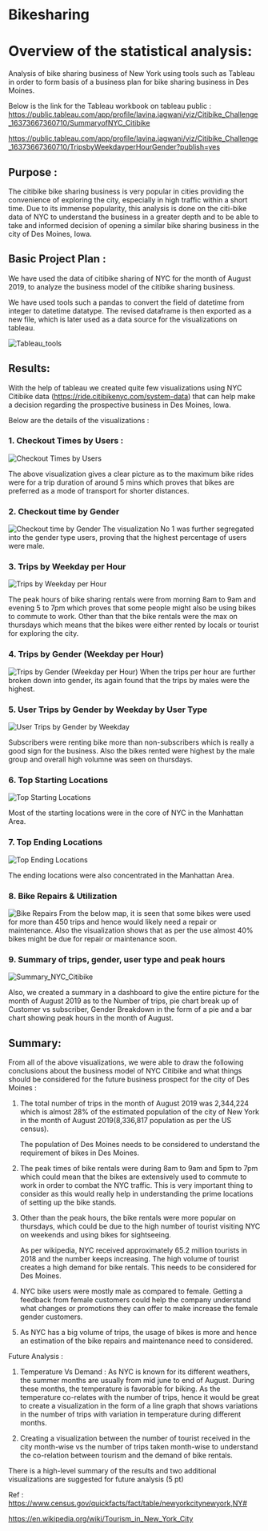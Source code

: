 # Bikesharing
# Overview of the statistical analysis:
Analysis of bike sharing business of New York using tools such as Tableau in order to form basis of a business plan for bike sharing business in Des Moines.

Below is the link for the Tableau workbook on tableau public :
https://public.tableau.com/app/profile/lavina.jagwani/viz/Citibike_Challenge_16373667360710/SummaryofNYC_Citibike

https://public.tableau.com/app/profile/lavina.jagwani/viz/Citibike_Challenge_16373667360710/TripsbyWeekdayperHourGender?publish=yes

## Purpose :
The citibike bike sharing business is very popular in cities providing the convenience of exploring the city, especially in high traffic within a short time. Due to its immense popularity, this analysis is done on the citi-bike data of NYC to understand the business in a greater depth and to be able to take and informed decision of opening a similar bike sharing business in the city of Des Moines, Iowa.

## Basic Project Plan :
We have used the data of citibike sharing of NYC for the month of August 2019, to analyze the business model of the citibike sharing business.

We have used tools such a pandas to convert the field of datetime from integer to datetime datatype. The revised dataframe is then exported as a new file, which is later used as a data source for the visualizations on tableau.

![Tableau_tools](images/Tableau_tools.png)

## Results: 
With the help of tableau we created quite few visualizations using NYC Citibike data (https://ride.citibikenyc.com/system-data) that can help make a decision regarding the prospective business in Des Moines, Iowa. 

Below are the details of the visualizations :
### 1. Checkout Times by Users : 
![Checkout Times by Users](images/Checkout_time_Users.png)

The above visualization gives a clear picture as to the maximum bike rides were for a trip duration of around 5 mins which proves that bikes are preferred as a mode of transport for shorter distances.

### 2. Checkout time by Gender

![Checkout time by Gender](images/Checkout_time_Gender.png)
The visualization No 1 was further segregated into the gender type users, proving that the highest percentage of users were male.

### 3. Trips by Weekday per Hour
![Trips by Weekday per Hour](images/Trips_Weekday_Hour.png)

The peak hours of bike sharing rentals were from morning 8am to 9am and evening 5 to 7pm which proves that some people might also be using bikes to commute to work. Other than that the bike rentals were the max on thursdays which means that the bikes were either rented by locals or tourist for exploring the city.

### 4. Trips by Gender (Weekday per Hour)
![Trips by Gender (Weekday per Hour)](images/Trips_Gender_Weekday_Hour.png)
When the trips per hour are further broken down into gender, its again found that the trips by males were the highest.


### 5. User Trips by Gender by Weekday by User Type
![User Trips by Gender by Weekday](images/User_Trips_Gender_Weekday.png)

Subscribers were renting bike more than non-subscribers which is really a good sign for the business. Also the bikes rented were highest by the male group and overall high volumne was seen on thursdays.

### 6. Top Starting Locations
![Top Starting Locations](images/Top_Starting_Locations.png)

Most of the starting locations were in the core of NYC in the Manhattan Area. 


### 7.  Top Ending Locations
![Top Ending Locations](images/Top_Ending_Locations.png)

The ending locations were also concentrated in the Manhattan Area.

### 8.  Bike Repairs & Utilization
![Bike Repairs](images/Bike_Repairs.png)
From the below map, it is seen that some bikes were used for more than 450 trips and hence would likely need a repair or maintenance. Also the visualization shows that as per the use almost 40% bikes might be due for repair or maintenance soon.

### 9.  Summary of trips, gender, user type and peak hours
![Summary_NYC_Citibike](images/Summary_NYC_Citibike.png)

Also, we created a summary in a dashboard to give the entire picture for the month of August 2019 as to the Number of trips, pie chart break up of Customer vs subscriber, Gender Breakdown in the form of a pie and a bar chart showing peak hours in the month of August.

## Summary:
From all of the above visualizations, we were able to draw the following conclusions about the business model of NYC Citibike and what things should be considered for the future business prospect for the city of Des Moines :
1. The total number of trips in the month of August 2019 was 2,344,224 which is almost 28% of the estimated population of the city of New York in the month of August 2019(8,336,817 population as per the US census).
   
    The population of Des Moines needs to be considered to understand the requirement of bikes in Des Moines.

2.  The peak times of bike rentals were during 8am to 9am and 5pm to 7pm which could mean that the bikes are extensively used to commute to work in order to combat the NYC traffic. This is very important thing to consider as this would really help in understanding the prime locations of setting up the bike stands.

3. Other than the peak hours, the bike rentals were more popular on thursdays, which could be due to the high number of tourist visiting NYC on weekends and using bikes for sightseeing.
   
   As per wikipedia, NYC received approximately 65.2 million tourists in 2018 and the number keeps increasing. The high volume of tourist creates a high demand for bike rentals. This needs to be considered for Des Moines.
   
4. NYC bike users were mostly male as compared to female. Getting a feedback from female customers could help the company understand what changes or promotions they can offer to make increase the female gender customers. 
   
5. As NYC has a big volume of trips, the usage of bikes is more and hence an estimation of the bike repairs and maintenance need to considered.

Future Analysis :
1. Temperature Vs Demand :
   As NYC is known for its different weathers, the summer months are usually from mid june to end of August. During these months, the temperature is favorable for biking. As the temperature co-relates with the number of trips, hence it would be great to create a visualization in the form of a line graph that shows variations in the number of trips with variation in temperature during different months.

2. Creating a visualization between the number of tourist received in the city month-wise vs the number of trips taken month-wise to understand the co-relation between tourism and the demand of bike rentals.


There is a high-level summary of the results and two additional visualizations are suggested for future analysis (5 pt)

Ref : https://www.census.gov/quickfacts/fact/table/newyorkcitynewyork,NY#

https://en.wikipedia.org/wiki/Tourism_in_New_York_City